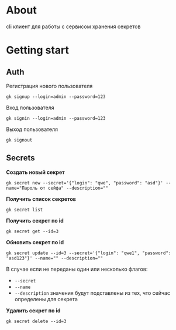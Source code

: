 # About

cli клиент для работы с сервисом хранения секретов

# Getting start
## Auth
Регистрация нового пользователя
```shell
gk signup --login=admin --password=123
```

Вход пользователя
```shell
gk signin --login=admin --password=123
```

Выход пользователя
```shell
gk signout
```

## Secrets

**Создать новый секрет**
```shell
gk secret new --secret='{"login": "qwe", "password": "asd"}' --name="Пароль от сейфа" --description=""
```

**Получить список секретов**
```shell
gk secret list
```

**Получить секрет по id**
```shell
gk secret get --id=3
```

**Обновить секрет по id**
```shell
gk secret update --id=3 --secret='{"login": "qwe1", "password": "asd123"}' --name="" --description=""
```
В случае если не переданы один или несколько флагов:
- `--secret`
- `--name`
- `--description`
значения будут подставлены из тех, что сейчас определены для секрета

**Удалить секрет по id**
```shell
gk secret delete --id=3
```